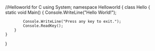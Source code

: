 //Helloworld for C
using System;
namespace Helloworld
{
	class Hello
	{
		static void Main()
		{
			Console.WriteLine("Hello World!");

			Console.WriteLine("Press any key to exit.");
			Console.ReadKey();
		}
	}
}

